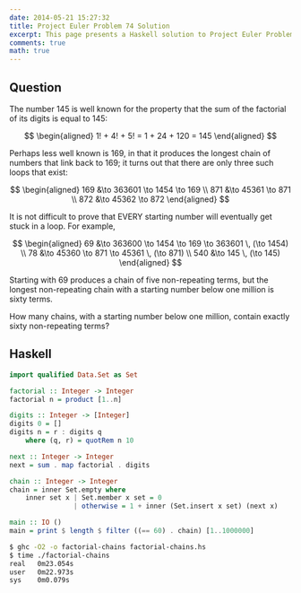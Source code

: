 ```yaml
---
date: 2014-05-21 15:27:32
title: Project Euler Problem 74 Solution
excerpt: This page presents a Haskell solution to Project Euler Problem 74.
comments: true
math: true
---
```



## Question

The number 145 is well known for the property that the sum of the
factorial of its digits is equal to 145:

$$
\begin{aligned}
1! + 4! + 5! = 1 + 24 + 120 = 145
\end{aligned}
$$

Perhaps less well known is 169, in that it produces the longest chain of
numbers that link back to 169; it turns out that there are only three
such loops that exist:

$$
\begin{aligned}
169 &\to 363601 \to 1454 \to 169 \\
871 &\to 45361 \to 871 \\
872 &\to 45362 \to 872
\end{aligned}
$$

It is not difficult to prove that EVERY starting number will eventually
get stuck in a loop. For example,

$$
\begin{aligned}
69 &\to 363600 \to 1454 \to 169 \to 363601 \, (\to 1454) \\
78 &\to 45360 \to 871 \to 45361 \, (\to 871) \\
540 &\to 145 \, (\to 145)
\end{aligned}
$$

Starting with 69 produces a chain of five non-repeating terms, but the
longest non-repeating chain with a starting number below one million is
sixty terms.

How many chains, with a starting number below one million, contain
exactly sixty non-repeating terms?







## Haskell

```haskell
import qualified Data.Set as Set

factorial :: Integer -> Integer
factorial n = product [1..n]

digits :: Integer -> [Integer]
digits 0 = []
digits n = r : digits q
    where (q, r) = quotRem n 10

next :: Integer -> Integer
next = sum . map factorial . digits

chain :: Integer -> Integer
chain = inner Set.empty where
    inner set x | Set.member x set = 0
                | otherwise = 1 + inner (Set.insert x set) (next x)

main :: IO ()
main = print $ length $ filter ((== 60) . chain) [1..1000000]
```


```bash
$ ghc -O2 -o factorial-chains factorial-chains.hs
$ time ./factorial-chains
real   0m23.054s
user   0m22.973s
sys    0m0.079s
```


